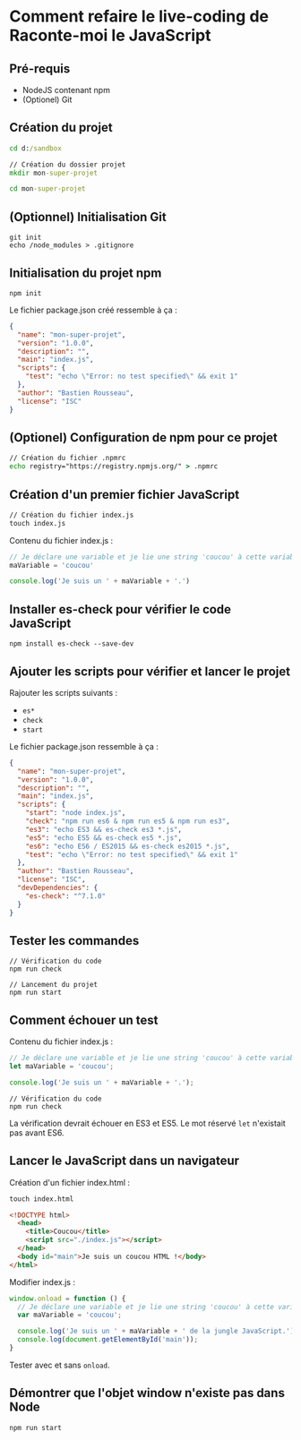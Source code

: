 # Comment refaire le live-coding de Raconte-moi le JavaScript

## Pré-requis

- NodeJS contenant npm
- (Optionel) Git

## Création du projet

```cmd
cd d:/sandbox

// Création du dossier projet
mkdir mon-super-projet

cd mon-super-projet
```

## (Optionnel) Initialisation Git

```shell
git init
echo /node_modules > .gitignore
```

## Initialisation du projet npm

```shell
npm init
```

Le fichier package.json créé ressemble à ça :

```json
{
  "name": "mon-super-projet",
  "version": "1.0.0",
  "description": "",
  "main": "index.js",
  "scripts": {
    "test": "echo \"Error: no test specified\" && exit 1"
  },
  "author": "Bastien Rousseau",
  "license": "ISC"
}
```

## (Optionel) Configuration de npm pour ce projet

```cmd
// Création du fichier .npmrc
echo registry="https://registry.npmjs.org/" > .npmrc
```

## Création d'un premier fichier JavaScript

```cmd
// Création du fichier index.js
touch index.js
```

Contenu du fichier index.js :

```js
// Je déclare une variable et je lie une string 'coucou' à cette variable
maVariable = 'coucou'

console.log('Je suis un ' + maVariable + '.')
```

## Installer es-check pour vérifier le code JavaScript

```shell
npm install es-check --save-dev
```

## Ajouter les scripts pour vérifier et lancer le projet

Rajouter les scripts suivants :

- `es*`
- `check`
- `start`

Le fichier package.json ressemble à ça :

```json
{
  "name": "mon-super-projet",
  "version": "1.0.0",
  "description": "",
  "main": "index.js",
  "scripts": {
    "start": "node index.js",
    "check": "npm run es6 & npm run es5 & npm run es3",
    "es3": "echo ES3 && es-check es3 *.js",
    "es5": "echo ES5 && es-check es5 *.js",
    "es6": "echo ES6 / ES2015 && es-check es2015 *.js",
    "test": "echo \"Error: no test specified\" && exit 1"
  },
  "author": "Bastien Rousseau",
  "license": "ISC",
  "devDependencies": {
    "es-check": "^7.1.0"
  }
}
```

## Tester les commandes

```shell
// Vérification du code
npm run check

// Lancement du projet
npm run start
```

## Comment échouer un test

Contenu du fichier index.js :

```js
// Je déclare une variable et je lie une string 'coucou' à cette variable
let maVariable = 'coucou';

console.log('Je suis un ' + maVariable + '.');
```

```shell
// Vérification du code
npm run check
```

La vérification devrait échouer en ES3 et ES5.
Le mot réservé `let` n'existait pas avant ES6.

## Lancer le JavaScript dans un navigateur

Création d'un fichier index.html :

```cmd
touch index.html
```

```html
<!DOCTYPE html>
  <head>
    <title>Coucou</title>
    <script src="./index.js"></script>
  </head>
  <body id="main">Je suis un coucou HTML !</body>
</html>
```

Modifier index.js :

```js
window.onload = function () {
  // Je déclare une variable et je lie une string 'coucou' à cette variable
  var maVariable = 'coucou';

  console.log('Je suis un ' + maVariable + ' de la jungle JavaScript.');
  console.log(document.getElementById('main'));
}
```

Tester avec et sans `onload`.

## Démontrer que l'objet window n'existe pas dans Node

```shell
npm run start
```
